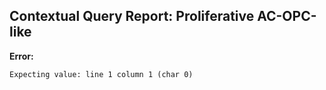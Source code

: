 ## Contextual Query Report: Proliferative AC-OPC-like

**Error:**
```
Expecting value: line 1 column 1 (char 0)
```